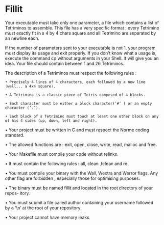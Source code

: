 # Fillit

Your executable must take only one parameter, a file which contains a list of Tetriminos to assemble. This file has a very specific format : every Tetrimino must exactly fit in a 4 by 4 chars square and all Tetrimino are separated by an newline each.

If the number of parameters sent to your executable is not 1, your program must display its usage and exit properly. If you don’t know what a usage is, execute the command cp without arguments in your Shell. It will give you an idea. Your file should contain between 1 and 26 Tetriminos.

The description of a Tetriminos must respect the following rules :

    • Precisely 4 lines of 4 characters, each followed by a new line (well... a 4x4 square).

    • A Tetrimino is a classic piece of Tetris composed of 4 blocks.

    • Each character must be either a block character(’#’ ) or an empty character (’.’).

    • Each block of a Tetrimino must touch at least one other block on any of his 4 sides (up, down, left and right).



• Your project must be written in C and must respect the Norme coding standard.

• The allowed functions are : exit, open, close, write, read, malloc and free.

• Your Makefile must compile your code without relinks.

• It must contain the following rules : all, clean ,fclean and re.

• You must compile your binary with the Wall, Wextra and Werror flags. Any other flag are forbidden , especially those for optimising purposes.

• The binary must be named fillit and located in the root directory of your repos- itory.

• You must submit a file called author containing your username followed by a ’\n’ at the root of your repository:

• Your project cannot have memory leaks.
